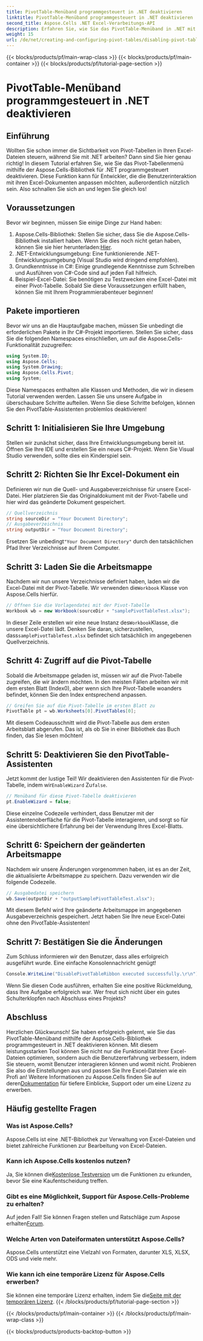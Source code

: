 ```yaml
---
title: PivotTable-Menüband programmgesteuert in .NET deaktivieren
linktitle: PivotTable-Menüband programmgesteuert in .NET deaktivieren
second_title: Aspose.Cells .NET Excel-Verarbeitungs-API
description: Erfahren Sie, wie Sie das PivotTable-Menüband in .NET mit Aspose.Cells deaktivieren. Diese Schritt-für-Schritt-Anleitung erleichtert die Anpassung Ihrer Excel-Interaktionen.
weight: 15
url: /de/net/creating-and-configuring-pivot-tables/disabling-pivot-table-ribbon/
---
```


{{< blocks/products/pf/main-wrap-class >}}
{{< blocks/products/pf/main-container >}}
{{< blocks/products/pf/tutorial-page-section >}}

# PivotTable-Menüband programmgesteuert in .NET deaktivieren

## Einführung
Wollten Sie schon immer die Sichtbarkeit von Pivot-Tabellen in Ihren Excel-Dateien steuern, während Sie mit .NET arbeiten? Dann sind Sie hier genau richtig! In diesem Tutorial erfahren Sie, wie Sie das Pivot-Tabellenmenü mithilfe der Aspose.Cells-Bibliothek für .NET programmgesteuert deaktivieren. Diese Funktion kann für Entwickler, die die Benutzerinteraktion mit ihren Excel-Dokumenten anpassen möchten, außerordentlich nützlich sein. Also schnallen Sie sich an und legen Sie gleich los!
## Voraussetzungen
Bevor wir beginnen, müssen Sie einige Dinge zur Hand haben:
1. Aspose.Cells-Bibliothek: Stellen Sie sicher, dass Sie die Aspose.Cells-Bibliothek installiert haben. Wenn Sie dies noch nicht getan haben, können Sie sie hier herunterladen:[Hier](https://releases.aspose.com/cells/net/).
2. .NET-Entwicklungsumgebung: Eine funktionierende .NET-Entwicklungsumgebung (Visual Studio wird dringend empfohlen).
3. Grundkenntnisse in C#: Einige grundlegende Kenntnisse zum Schreiben und Ausführen von C#-Code sind auf jeden Fall hilfreich.
4. Beispiel-Excel-Datei: Sie benötigen zu Testzwecken eine Excel-Datei mit einer Pivot-Tabelle.
Sobald Sie diese Voraussetzungen erfüllt haben, können Sie mit Ihrem Programmierabenteuer beginnen!
## Pakete importieren
Bevor wir uns an die Hauptaufgabe machen, müssen Sie unbedingt die erforderlichen Pakete in Ihr C#-Projekt importieren. Stellen Sie sicher, dass Sie die folgenden Namespaces einschließen, um auf die Aspose.Cells-Funktionalität zuzugreifen:
```csharp
using System.IO;
using Aspose.Cells;
using System.Drawing;
using Aspose.Cells.Pivot;
using System;
```
Diese Namespaces enthalten alle Klassen und Methoden, die wir in diesem Tutorial verwenden werden.
Lassen Sie uns unsere Aufgabe in überschaubare Schritte aufteilen. Wenn Sie diese Schritte befolgen, können Sie den PivotTable-Assistenten problemlos deaktivieren!
## Schritt 1: Initialisieren Sie Ihre Umgebung
Stellen wir zunächst sicher, dass Ihre Entwicklungsumgebung bereit ist. Öffnen Sie Ihre IDE und erstellen Sie ein neues C#-Projekt. Wenn Sie Visual Studio verwenden, sollte dies ein Kinderspiel sein.
## Schritt 2: Richten Sie Ihr Excel-Dokument ein
Definieren wir nun die Quell- und Ausgabeverzeichnisse für unsere Excel-Datei. Hier platzieren Sie das Originaldokument mit der Pivot-Tabelle und hier wird das geänderte Dokument gespeichert.
```csharp
// Quellverzeichnis
string sourceDir = "Your Document Directory";
// Ausgabeverzeichnis
string outputDir = "Your Document Directory";
```
 Ersetzen Sie unbedingt`"Your Document Directory"` durch den tatsächlichen Pfad Ihrer Verzeichnisse auf Ihrem Computer.
## Schritt 3: Laden Sie die Arbeitsmappe
 Nachdem wir nun unsere Verzeichnisse definiert haben, laden wir die Excel-Datei mit der Pivot-Tabelle. Wir verwenden die`Workbook` Klasse von Aspose.Cells hierfür.
```csharp
// Öffnen Sie die Vorlagendatei mit der Pivot-Tabelle
Workbook wb = new Workbook(sourceDir + "samplePivotTableTest.xlsx");
```
 In dieser Zeile erstellen wir eine neue Instanz des`Workbook`Klasse, die unsere Excel-Datei lädt. Denken Sie daran, sicherzustellen, dass`samplePivotTableTest.xlsx` befindet sich tatsächlich im angegebenen Quellverzeichnis.
## Schritt 4: Zugriff auf die Pivot-Tabelle
Sobald die Arbeitsmappe geladen ist, müssen wir auf die Pivot-Tabelle zugreifen, die wir ändern möchten. In den meisten Fällen arbeiten wir mit dem ersten Blatt (Index0), aber wenn sich Ihre Pivot-Tabelle woanders befindet, können Sie den Index entsprechend anpassen.
```csharp
// Greifen Sie auf die Pivot-Tabelle im ersten Blatt zu
PivotTable pt = wb.Worksheets[0].PivotTables[0];
```
Mit diesem Codeausschnitt wird die Pivot-Tabelle aus dem ersten Arbeitsblatt abgerufen. Das ist, als ob Sie in einer Bibliothek das Buch finden, das Sie lesen möchten!
## Schritt 5: Deaktivieren Sie den PivotTable-Assistenten
 Jetzt kommt der lustige Teil! Wir deaktivieren den Assistenten für die Pivot-Tabelle, indem wir`EnableWizard` Zu`false`.
```csharp
// Menüband für diese Pivot-Tabelle deaktivieren
pt.EnableWizard = false;
```
Diese einzelne Codezeile verhindert, dass Benutzer mit der Assistentenoberfläche für die Pivot-Tabelle interagieren, und sorgt so für eine übersichtlichere Erfahrung bei der Verwendung Ihres Excel-Blatts.
## Schritt 6: Speichern der geänderten Arbeitsmappe
Nachdem wir unsere Änderungen vorgenommen haben, ist es an der Zeit, die aktualisierte Arbeitsmappe zu speichern. Dazu verwenden wir die folgende Codezeile.
```csharp
// Ausgabedatei speichern
wb.Save(outputDir + "outputSamplePivotTableTest.xlsx");
```
Mit diesem Befehl wird Ihre geänderte Arbeitsmappe im angegebenen Ausgabeverzeichnis gespeichert. Jetzt haben Sie Ihre neue Excel-Datei ohne den PivotTable-Assistenten!
## Schritt 7: Bestätigen Sie die Änderungen
Zum Schluss informieren wir den Benutzer, dass alles erfolgreich ausgeführt wurde. Eine einfache Konsolennachricht genügt!
```csharp
Console.WriteLine("DisablePivotTableRibbon executed successfully.\r\n");
```
Wenn Sie diesen Code ausführen, erhalten Sie eine positive Rückmeldung, dass Ihre Aufgabe erfolgreich war. Wer freut sich nicht über ein gutes Schulterklopfen nach Abschluss eines Projekts?
## Abschluss
Herzlichen Glückwunsch! Sie haben erfolgreich gelernt, wie Sie das PivotTable-Menüband mithilfe der Aspose.Cells-Bibliothek programmgesteuert in .NET deaktivieren können. Mit diesem leistungsstarken Tool können Sie nicht nur die Funktionalität Ihrer Excel-Dateien optimieren, sondern auch die Benutzererfahrung verbessern, indem Sie steuern, womit Benutzer interagieren können und womit nicht. Probieren Sie also die Einstellungen aus und passen Sie Ihre Excel-Dateien wie ein Profi an! Weitere Informationen zu Aspose.Cells finden Sie auf deren[Dokumentation](https://reference.aspose.com/cells/net/) für tiefere Einblicke, Support oder um eine Lizenz zu erwerben.
## Häufig gestellte Fragen
### Was ist Aspose.Cells?
Aspose.Cells ist eine .NET-Bibliothek zur Verwaltung von Excel-Dateien und bietet zahlreiche Funktionen zur Bearbeitung von Excel-Dateien.
### Kann ich Aspose.Cells kostenlos nutzen?
 Ja, Sie können die[Kostenlose Testversion](https://releases.aspose.com/) um die Funktionen zu erkunden, bevor Sie eine Kaufentscheidung treffen.
### Gibt es eine Möglichkeit, Support für Aspose.Cells-Probleme zu erhalten?
 Auf jeden Fall! Sie können Fragen stellen und Ratschläge zum Aspose erhalten[Forum](https://forum.aspose.com/c/cells/9).
### Welche Arten von Dateiformaten unterstützt Aspose.Cells?
Aspose.Cells unterstützt eine Vielzahl von Formaten, darunter XLS, XLSX, ODS und viele mehr.
### Wie kann ich eine temporäre Lizenz für Aspose.Cells erwerben?
 Sie können eine temporäre Lizenz erhalten, indem Sie die[Seite mit der temporären Lizenz](https://purchase.aspose.com/temporary-license/).
{{< /blocks/products/pf/tutorial-page-section >}}

{{< /blocks/products/pf/main-container >}}
{{< /blocks/products/pf/main-wrap-class >}}

{{< blocks/products/products-backtop-button >}}
